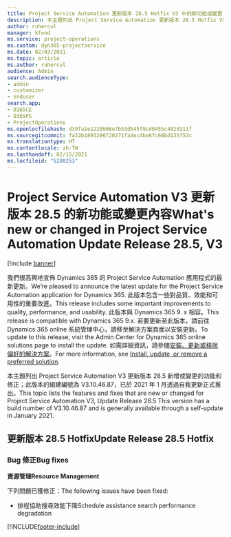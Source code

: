 ```yaml
---
title: Project Service Automation 更新版本 28.5 Hotfix V3 中的新功能或變更
description: 本主題列出 Project Service Automation 更新版本 28.5 Hotfix V3 提供的功能和修正。
author: ruhercul
manager: kfend
ms.service: project-operations
ms.custom: dyn365-projectservice
ms.date: 02/03/2021
ms.topic: article
ms.author: ruhercul
audience: Admin
search.audienceType:
- admin
- customizer
- enduser
search.app:
- D365CE
- D365PS
- ProjectOperations
ms.openlocfilehash: d39fa1e1220906e7b53d545f9cd0455c402d311f
ms.sourcegitcommit: fa32b1893286f20271fa4ec4be8fc68bd135f53c
ms.translationtype: HT
ms.contentlocale: zh-TW
ms.lasthandoff: 02/15/2021
ms.locfileid: "5280253"
---
```

# <a name="whats-new-or-changed-in-project-service-automation-update-release-285-v3"></a><span data-ttu-id="fc38f-103">Project Service Automation V3 更新版本 28.5 的新功能或變更內容</span><span class="sxs-lookup"><span data-stu-id="fc38f-103">What's new or changed in Project Service Automation Update Release 28.5, V3</span></span>

[!include [banner](../includes/psa-now-project-operations.md)]

<span data-ttu-id="fc38f-104">我們很高興地宣佈 Dynamics 365 的 Project Service Automation 應用程式的最新更新。</span><span class="sxs-lookup"><span data-stu-id="fc38f-104">We’re pleased to announce the latest update for the Project Service Automation application for Dynamics 365.</span></span> <span data-ttu-id="fc38f-105">此版本包含一些對品質、效能和可用性的重要改進。</span><span class="sxs-lookup"><span data-stu-id="fc38f-105">This release includes some important improvements to quality, performance, and usability.</span></span> <span data-ttu-id="fc38f-106">此版本與 Dynamics 365 9. x 相容。</span><span class="sxs-lookup"><span data-stu-id="fc38f-106">This release is compatible with Dynamics 365 9.x.</span></span> <span data-ttu-id="fc38f-107">若要更新至此版本，請前往 Dynamics 365 online 系統管理中心，請移至解決方案頁面以安裝更新。</span><span class="sxs-lookup"><span data-stu-id="fc38f-107">To update to this release, visit the Admin Center for Dynamics 365 online solutions page to install the update.</span></span> <span data-ttu-id="fc38f-108">如需詳細資訊，請參閱[安裝、更新或移除偏好的解決方案](https://docs.microsoft.com/power-platform/admin/install-remove-preferred-solution)。</span><span class="sxs-lookup"><span data-stu-id="fc38f-108">For more information, see [Install, update, or remove a preferred solution](https://docs.microsoft.com/power-platform/admin/install-remove-preferred-solution).</span></span>

<span data-ttu-id="fc38f-109">本主題列出 Project Service Automation V3 更新版本 28.5 新增或變更的功能和修正；此版本的組建編號為 V3.10.46.87，已於 2021 年 1 月透過自我更新正式推出。</span><span class="sxs-lookup"><span data-stu-id="fc38f-109">This topic lists the features and fixes that are new or changed for Project Service Automation V3, Update Release 28.5 This version has a build number of V3.10.46.87 and is generally available through a self-update in January 2021.</span></span>

## <a name="update-release-285-hotfix"></a><span data-ttu-id="fc38f-110">更新版本 28.5 Hotfix</span><span class="sxs-lookup"><span data-stu-id="fc38f-110">Update Release 28.5 Hotfix</span></span>

### <a name="bug-fixes"></a><span data-ttu-id="fc38f-111">Bug 修正</span><span class="sxs-lookup"><span data-stu-id="fc38f-111">Bug fixes</span></span>

<span data-ttu-id="fc38f-112">**資源管理**</span><span class="sxs-lookup"><span data-stu-id="fc38f-112">**Resource Management**</span></span>

<span data-ttu-id="fc38f-113">下列問題已獲修正：</span><span class="sxs-lookup"><span data-stu-id="fc38f-113">The following issues have been fixed:</span></span>

- <span data-ttu-id="fc38f-114">排程協助搜尋效能下降</span><span class="sxs-lookup"><span data-stu-id="fc38f-114">Schedule assistance search performance degradation</span></span>



[!INCLUDE[footer-include](../includes/footer-banner.md)]